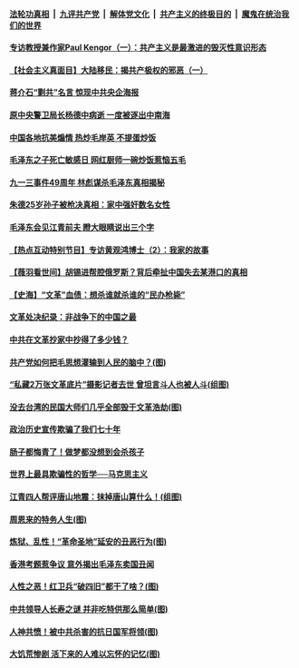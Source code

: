 

####  [法轮功真相](../../../../basic/blob/master/README.md?t=01061431) &nbsp;|&nbsp; [九评共产党](../../../../9ping.md/blob/master/README.md?t=01061431) &nbsp;|&nbsp; [解体党文化](../../../../jtdwh.md/blob/master/README.md?t=01061431)  &nbsp;|&nbsp; [共产主义的终极目的](../../../../gczydzjmd.md/blob/master/README.md?t=01061431) &nbsp;|&nbsp; [魔鬼在统治我们的世界](../../../../mgztzwmdsj.md/blob/master/README.md?t=01061431) 

#### [专访教授兼作家Paul Kengor（一）：共产主义是最激进的毁灭性意识形态](../pages/prog1699/a103019758.md?t=01061431) 

#### [【社会主义真面目】大陆移民：揭共产极权的邪恶（一）](../pages/prog1699/a103018112.md?t=01061431) 

#### [蒋介石“剿共”名言 惊现中共央企海报](../pages/prog1699/a103011078.md?t=01061431) 

#### [原中央警卫局长杨德中病逝 一度被逐出中南海](../pages/prog1699/a102985703.md?t=01061431) 

#### [中国各地抗美煽情 热炒毛岸英 不提蛋炒饭](../pages/prog1699/a102976022.md?t=01061431) 

#### [毛泽东之子死亡敏感日 网红厨师一碗炒饭惹恼五毛](../pages/prog1699/a102971772.md?t=01061431) 


#### [九一三事件49周年 林彪谋杀毛泽东真相揭秘](../pages/prog1699/a102939536.md?t=01061431) 

#### [朱德25岁孙子被枪决真相：家中强奸数名女性](../pages/prog1699/a102936581.md?t=01061431) 

#### [毛泽东会见江青前夫 瞪大眼睛说出三个字](../pages/prog1699/a102934688.md?t=01061431) 

#### [【热点互动特别节目】专访黄观鸿博士（2）：我家的故事](../pages/prog1699/a102930939.md?t=01061431) 

#### [【薇羽看世间】胡锡进帮腔俄罗斯？背后牵扯中国失去某港口的真相](../pages/prog1699/a102886539.md?t=01061431) 

#### [【史海】“文革”血债：想杀谁就杀谁的“民办枪毙”](../pages/prog1699/a102884298.md?t=01061431) 

#### [文革处决纪录：非战争下的中国之最](../pages/prog1699/a102882581.md?t=01061431) 

#### [中共在文革抄家中抄得了多少钱？](../pages/prog1699/a102880758.md?t=01061431) 

#### [共产党如何把毛思想灌输到人民的脑中？(图)](../pages/prog1699/a102880751.md?t=01061431) 

#### [“私藏2万张文革底片”摄影记者去世 曾坦言斗人也被人斗(组图)](../pages/prog1699/a102878442.md?t=01061431) 

#### [没去台湾的民国大师们几乎全部毁于文革浩劫(图)](../pages/prog1699/a102878438.md?t=01061431) 

#### [政治历史宣传欺骗了我们七十年](../pages/prog1699/a102876579.md?t=01061431) 

#### [肠子都悔青了！做梦都没想到会杀孩子](../pages/prog1699/a102874720.md?t=01061431) 

#### [世界上最具欺骗性的哲学──马克思主义](../pages/prog1699/a102873869.md?t=01061431) 

#### [江青四人帮评唐山地震：抹掉唐山算什么！(组图)](../pages/prog1699/a102870109.md?t=01061431) 

#### [周恩来的特务人生(图)](../pages/prog1699/a102858705.md?t=01061431) 

#### [炼狱、乱性！“革命圣地”延安的丑恶行为(图)](../pages/prog1699/a102852445.md?t=01061431) 

#### [香港考题惹争议 意外揭出毛泽东卖国丑闻](../pages/prog1699/a102847581.md?t=01061431) 

#### [人性之恶！红卫兵“破四旧”都干了啥？(图)](../pages/prog1699/a102843791.md?t=01061431) 

#### [中共领导人长寿之谜 并非吃特供那么简单(图)](../pages/prog1699/a102841604.md?t=01061431) 

#### [人神共愤！被中共杀害的抗日国军将领(图)](../pages/prog1699/a102836872.md?t=01061431) 

#### [大饥荒惨剧 活下来的人难以忘怀的记忆(图)](../pages/prog1699/a102830500.md?t=01061431) 

